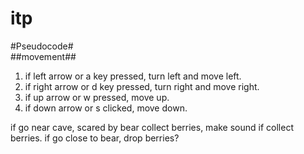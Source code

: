 # itp

#Pseudocode# <br>
  ##movement##
1. if left arrow or a key pressed, turn left and move left.
2. if right arrow or d key pressed, turn right and move right.
3. if up arrow or w pressed, move up.
4. if down arrow or s clicked, move down.

if go near cave, scared by bear
collect berries, make sound if collect berries.
if go close to bear, drop berries?
